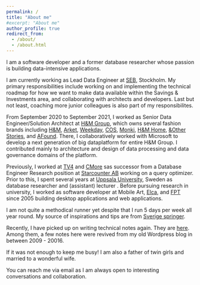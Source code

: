 ```yaml
---
permalink: /
title: "About me"
#excerpt: "About me"
author_profile: true
redirect_from: 
  - /about/
  - /about.html
---
```

I am a software developer and a former database researcher whose passion is building data-intensive applications.

I am currently working as Lead Data Engineer at [SEB](https://seb.se/), Stockholm. My primary responsibilities include working on and implementing the technical roadmap for how we want to make data available within the Savings & Investments area, and collaborating with architects and developers. Last but not least, coaching more junior colleagues is also part of my responsibilites.

From September 2020 to September 2021, I worked as Senior Data Engineer/Solution Architect at [H&M Group](https://hmgroup.com/), which owns several fashion brands including [H&M](https://www2.hm.com/sv_se/index.html), [Arket](https://www.arket.com/en_sek/index.html), [Weekday](https://www.weekday.com/en_sek/index.html), [COS](https://www.cosstores.com/en_sek/index.html), [Monki](https://www.monki.com/en_sek/index.html), [H&M Home](https://www2.hm.com/sv_se/home.html), [&Other Stories](https://www.stories.com/), and [AFound](https://www.afound.com/). There, I collaboratively worked with Microsoft to develop a next generation of big dataplatform for entire H&M Group. I contributed mainly to architecture and design of data processing and data governance domains of the platform.

Previously, I worked at [TV4](https://www.tv4.se/) and [CMore](https://www.cmore.se) sas successor from a Database Engineer Research position at [Starcounter AB](https://starcounter.com) working on a query optimizer. Prior to this, I spent several years at [Uppsala University](https://www.uu.se/), Sweden as database researcher and (assistant) lecturer . Before pursuing research in university, I worked as software developer at Mobile Art, [Elca](https:///www.elca.vn), and [FPT](https://www.fpt-software.com/) since 2005 building desktop applications and web applications.

I am not quite a methodical runner yet despite that I run 5 days per week all year round. My source of inspirations and tips are from [Sverige springer](https://www.sverigespringer.se/).

Recently, I have picked up on writing technical notes again. They are [here](/year-archive/). Among them, a few notes here were revived from my old Wordpress blog in between 2009 - 20016.

If it was not enough to keep me busy! I am also a father of twin girls and married to a wonderful wife.

You can reach me via email as I am always open to interesting conversations and collaboration.
